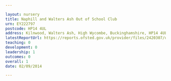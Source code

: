 ```yaml
---

layout: nursery
title: Naphill and Walters Ash Out of School Club
urn: EY222797
postcode: HP14 4UL
address: Kilnwood, Walters Ash, High Wycombe, Buckinghamshire, HP14 4UL
latestReportUrl: https://reports.ofsted.gov.uk/provider/files/2420307/urn/EY222797.pdf
teaching: 0
development: 0
leadership: 1
outcomes: 0
overall: 1
date: 02/09/2014

---
```

